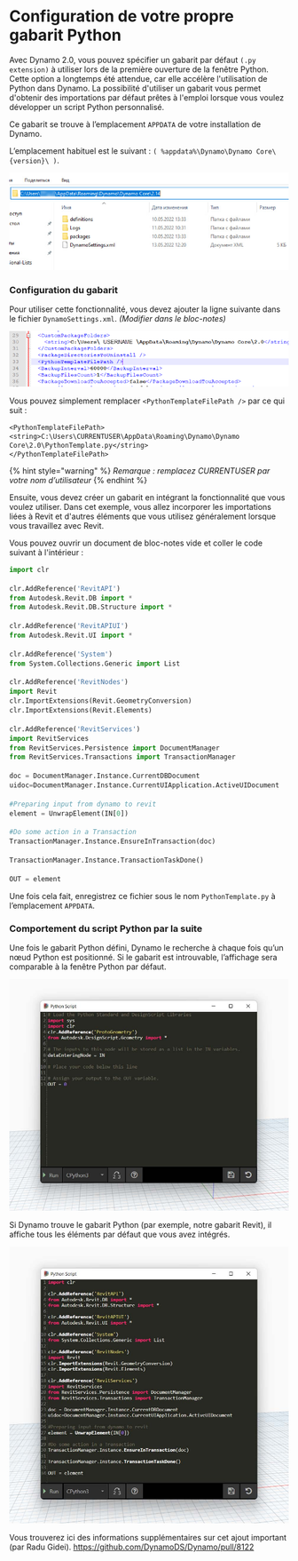 # Configuration de votre propre gabarit Python

Avec Dynamo 2.0, vous pouvez spécifier un gabarit par défaut `(.py extension)` à utiliser lors de la première ouverture de la fenêtre Python. Cette option a longtemps été attendue, car elle accélère l'utilisation de Python dans Dynamo. La possibilité d'utiliser un gabarit vous permet d'obtenir des importations par défaut prêtes à l'emploi lorsque vous voulez développer un script Python personnalisé.

Ce gabarit se trouve à l’emplacement `APPDATA` de votre installation de Dynamo.

L’emplacement habituel est le suivant : `( %appdata%\Dynamo\Dynamo Core\{version}\ )`.

![](../images/8-3/3/pythontemplates-appdatafolderlocation.jpg)

### Configuration du gabarit

Pour utiliser cette fonctionnalité, vous devez ajouter la ligne suivante dans le fichier `DynamoSettings.xml`. _(Modifier dans le bloc-notes)_

![](../images/8-3/3/pythontemplates-dynamosettingsxmlfile.png)

Vous pouvez simplement remplacer `<PythonTemplateFilePath />` par ce qui suit :

```
<PythonTemplateFilePath>
<string>C:\Users\CURRENTUSER\AppData\Roaming\Dynamo\Dynamo Core\2.0\PythonTemplate.py</string>
</PythonTemplateFilePath>
```

{% hint style="warning" %}
_Remarque : remplacez CURRENTUSER par votre nom d’utilisateur_ 
{% endhint %}

Ensuite, vous devez créer un gabarit en intégrant la fonctionnalité que vous voulez utiliser. Dans cet exemple, vous allez incorporer les importations liées à Revit et d'autres éléments que vous utilisez généralement lorsque vous travaillez avec Revit.

Vous pouvez ouvrir un document de bloc-notes vide et coller le code suivant à l'intérieur :

``` py
import clr

clr.AddReference('RevitAPI')
from Autodesk.Revit.DB import *
from Autodesk.Revit.DB.Structure import *

clr.AddReference('RevitAPIUI')
from Autodesk.Revit.UI import *

clr.AddReference('System')
from System.Collections.Generic import List

clr.AddReference('RevitNodes')
import Revit
clr.ImportExtensions(Revit.GeometryConversion)
clr.ImportExtensions(Revit.Elements)

clr.AddReference('RevitServices')
import RevitServices
from RevitServices.Persistence import DocumentManager
from RevitServices.Transactions import TransactionManager

doc = DocumentManager.Instance.CurrentDBDocument
uidoc=DocumentManager.Instance.CurrentUIApplication.ActiveUIDocument

#Preparing input from dynamo to revit
element = UnwrapElement(IN[0])

#Do some action in a Transaction
TransactionManager.Instance.EnsureInTransaction(doc)

TransactionManager.Instance.TransactionTaskDone()

OUT = element
```

Une fois cela fait, enregistrez ce fichier sous le nom `PythonTemplate.py` à l’emplacement `APPDATA`.

### Comportement du script Python par la suite

Une fois le gabarit Python défini, Dynamo le recherche à chaque fois qu’un nœud Python est positionné. Si le gabarit est introuvable, l’affichage sera comparable à la fenêtre Python par défaut.

![](../images/8-3/3/pythontemplates-beforesetuptemplate.jpg)

Si Dynamo trouve le gabarit Python (par exemple, notre gabarit Revit), il affiche tous les éléments par défaut que vous avez intégrés.

![](../images/8-3/3/pythontemplates-aftersetuptemplate.jpg)

Vous trouverez ici des informations supplémentaires sur cet ajout important (par Radu Gidei). https://github.com/DynamoDS/Dynamo/pull/8122
